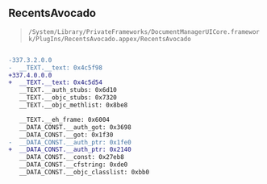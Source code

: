 ## RecentsAvocado

> `/System/Library/PrivateFrameworks/DocumentManagerUICore.framework/PlugIns/RecentsAvocado.appex/RecentsAvocado`

```diff

-337.3.2.0.0
-  __TEXT.__text: 0x4c5f98
+337.4.0.0.0
+  __TEXT.__text: 0x4c5d54
   __TEXT.__auth_stubs: 0x6d10
   __TEXT.__objc_stubs: 0x7320
   __TEXT.__objc_methlist: 0x8be8

   __TEXT.__eh_frame: 0x6004
   __DATA_CONST.__auth_got: 0x3698
   __DATA_CONST.__got: 0x1f30
-  __DATA_CONST.__auth_ptr: 0x1fe0
+  __DATA_CONST.__auth_ptr: 0x2140
   __DATA_CONST.__const: 0x27eb8
   __DATA_CONST.__cfstring: 0xde0
   __DATA_CONST.__objc_classlist: 0xbb0

```

